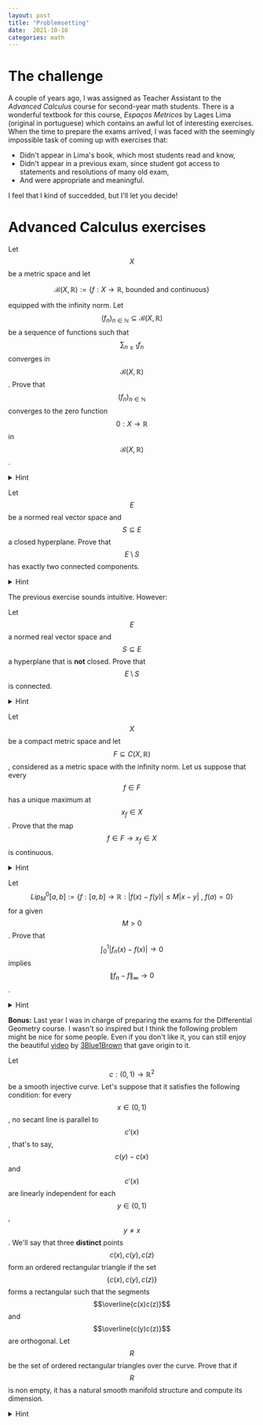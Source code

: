 ```yaml
---
layout: post
title: "Problemsetting"
date:  2021-10-10
categories: math
---
```


# The challenge

A couple of years ago, I was assigned as Teacher Assistant to the *Advanced Calculus* course for second-year math students. There is a wonderful textbook for this course, *Espaços Metricos* by Lages Lima (original in portuguese) which contains an awful lot of interesting exercises. When the time to prepare the exams arrived, I was faced with the seemingly impossible task of coming up with exercises that:

+ Didn't appear in Lima's book, which most students read and know,
+ Didn't appear in a previous exam, since student got access to statements and resolutions of many old exam,
+ And were appropriate and meaningful.

I feel that I kind of succedded, but I'll let you decide!

# Advanced Calculus exercises

Let $$X$$ be a metric space and let

$$
	{\mathcal B}(X,\mathbb{R}) := \{f: X \to \mathbb{R} \text{, bounded and continuous}\}
$$

equipped with the infinity norm. Let $$(f_n)_{n \in \mathbb{N}} \subseteq {\mathcal B}(X,\mathbb{R})$$ be a sequence of functions such that $$\sum_{n \geq 1} f_n$$ converges in $${\mathcal B}(X,\mathbb{R})$$. Prove that $$(f_n)_{n \in \mathbb{N}}$$ converges to the zero function $$0 : X \to \mathbb{R}$$ in $${\mathcal B}(X,\mathbb{R})$$.

<details>
	<summary>Hint</summary>
    My students had a tougher time with this exercise than I anticipated. Simply remember how you can prove the analogous fact for real sequences.
</details>


Let $$E$$ be a normed real vector space and $$S \subseteq E$$ a closed hyperplane. Prove that $$E \setminus S$$ has exactly two connected components.
<details>
	<summary>Hint</summary>
	Since \(S\) is a hyperplane, there exists a vector \(v \in E\) such that every \(x \in E\) can be uniquely expressed as \(x = s + \lambda \cdot v\) for some \(s \in S\), \(\lambda \in \mathbb{R}\). Intuitively, the pieces of the space \(E \setminus S\) will be formed by the \(x\) with \(\lambda > 0\) on one hand and those with \(\lambda < 0\) on the other. To formalize this, the fact that the map \(x \in E \to \lambda \in \mathbb{R}\) is a continuous linear functional (its kernel is closed) is helpful.
</details>

The previous exercise sounds intuitive. However:

Let $$E$$ a normed real vector space and $$S \subseteq E$$ a hyperplane that is **not** closed. Prove that $$E \setminus S$$ is connected.

<details>
	<summary>Hint</summary>	
	Ok, so now we know that both the "positive" and "negative" semiplanes (let's call them \(S_{+}\) and \(S_{-}\)) with respect to \(S\) are connected. Suppose that \(E \setminus S\) is not connected, take a disjoint union of open sets \(U, V\) in \(E\) that intersect non-trivially \(E \setminus S\) and show that \(S_{+} \subseteq U\) and \(S_{-} \subseteq V\) (or vice-versa, it doesn't matter). Derive a contradiction using the fact that \(S\) is not closed.
</details>

Let $$X$$ be a compact metric space and let $$F \subseteq C(X,\mathbb{R})$$, considered as a metric space with the infinity norm. Let us suppose that every $$f \in F$$ has a unique maximum at $$x_{f} \in X$$. Prove that the map $$f \in F \to x_{f} \in X$$ is continuous.

<details>
	<summary>Hint</summary>
	This is a trick that I didn't fully appreciate when I was a student. Let's take a convergent sequence \(f_n \to f\) in \(F\). We would be done if we could prove that the corresponding sequence of maxima \(x_n\) converges to the maximum \(x\) of \(f\). If we knew that \(x_n\) converges, then it would be clear that the limit point is \(x\). Since \(X\) is compact, we know that some subsequence of \(x_n\) converges to \(x\). If we repeat the reasoning with any subsequence of \(x_n\), we get our result.
</details>

Let $$Lip_M^0[a,b] := \{ f:[a,b] \to \mathbb{R} : |f(x) - f(y)| \leq M|x -y| \text{ , } f(a) = 0\}$$ for a given $$M > 0$$. Prove that $$\int_{0}^{1} |f_n(x) - f(x)| \to 0$$ implies $$\|f_n - f\|_{\infty} \to 0$$.
<details>
	<summary>Hint</summary>
	Probably, the easiest way to prove this is by using Arzela-Ascoli theorem. It is not difficult to show that the sequence \((f_n)_{n \in \mathbb{N}}\) should be uniformly convergent and in this case, \(f\) is the only possible candidate. However, it could also be solved by hand by noting that for any given \(\delta > 0\) and \(x \in [a,b]\),
	
	$$
		\begin{align*}
			& |f_n(x) - f(x)| \cdot \delta = \int_{x}^{x+\delta} |f_n(x) - f(x)| \, dt \leq \\
			& \int_{x}^{x+\delta} |f_n(x) - f_n(t)| \, dt + \int_{x}^{x+\delta} |f_n(t) - f(t)| \, dt + \int_{x}^{x+\delta} |f(t) - f(x)| \, dt \leq \\
			& M \int_{x}^{x+\delta} |x - t| \, dt + \int_{0}^{1} |f_n(t) - f(t)| \, dt + M \int_{x}^{x+\delta} |t - x| \, dt
		\end{align*}
	$$

	and some additional computations.
</details>

**Bonus:** Last year I was in charge of preparing the exams for the Differential Geometry course. I wasn't so inspired but I think the following problem might be nice for some people. Even if you don't like it, you can still enjoy the beautiful [video](https://www.youtube.com/watch?v=AmgkSdhK4K8) by [3Blue1Brown](https://www.youtube.com/channel/UCYO_jab_esuFRV4b17AJtAw) that gave origin to it.

Let $$c:(0,1) \to \mathbb{R}^2$$ be a smooth injective curve. Let's suppose that it satisfies the following condition: for every $$x \in (0,1)$$, no secant line is parallel to $$c'(x)$$, that's to say, $$c(y) - c(x)$$ and $$c'(x)$$ are linearly independent for each $$y \in (0,1)$$, $$y \neq x$$. We'll say that three **distinct** points $$c(x), c(y), c(z)$$ form an ordered rectangular triangle if the set $$\{ c(x), c(y), c(z) \}$$ forms a rectangular such that the segments $$\overline{c(x)c(z)}$$ and $$\overline{c(y)c(z)}$$ are orthogonal. Let $$R$$ be the set of ordered rectangular triangles over the curve. Prove that if $$R$$ is non empty, it has a natural smooth manifold structure and compute its dimension.
<details>
	<summary>Hint</summary>
	Provided it is not empty, the set \(R\) can be parameterized by three distinct points \(x, y, z \in (0,1)\) so that the vectors \(c(y) - c(x)\) and \(c(z) - c(x)\) are orthogonal. In other words, \(R\) is simply the zero set of the map \(f:Conf_{3}((0,1)) \to \mathbb{R}\) given by

	$$
		f(x,y,z) = \langle c(y) - c(x), c(z) - c(x) \rangle,
	$$

	where for a manifold \(M\) and an integer \(k\), \(Conf_{k}(M) = M^{k} \setminus \cup_{i \neq j} \{x_i = x_j\}\) is the configuration space of \(M\). Hence, it is enough to show that \(0\) is a regular point of the smooth map \(f\), which follows easily upon analyzing the zeros of its differential:

	$$
		D_{(x,y,z)}f = (\langle c(y) - c(x) + c(z) - c(x), c'(x)\rangle, \langle c(z) - c(x), c'(y) \rangle, \langle c(y) - c(x), c'(z)\rangle).
	$$

</details>